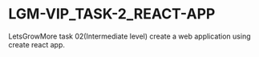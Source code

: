 # LGM-VIP_TASK-2_REACT-APP
LetsGrowMore task 02(Intermediate level) create a web application using create react app.
